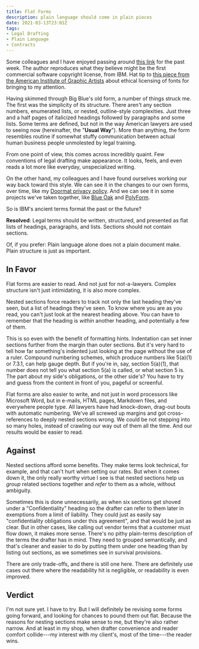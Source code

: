```yaml
---
title: Flat Forms
description: plain language should come in plain pieces
date: 2021-03-13T23:01Z
tags:
- Legal Drafting
- Plain Language
- Contracts
---
```


Some colleagues and I have enjoyed passing around [this link](https://www.create.ac.uk/blog/2018/11/14/the-first-software-licensing-agreement-and-its-relationship-with-copyright-law/) for the past week. The author reproduces what they believe might be the first commercial software copyright license, from IBM.  Hat tip to [this piece from the American Institute of Graphic Artists](https://eyeondesign.aiga.org/some-type-foundries-want-to-restrict-usage-of-their-fonts-on-ethical-grounds-will-it-work/) about ethical licensing of fonts for bringing to my attention.

Having skimmed through Big Blue's old form, a number of things struck me.  The first was the simplicity of its structure.  There aren't any section numbers, enumerated lists, or nested, outline-style complexities.  Just three and a half pages of italicized headings followed by paragraphs and some lists.  Some terms are defined, but not in the way American lawyers are used to seeing now (hereinafter, the "**Usual Way**").  More than anything, the form resembles routine if somewhat stuffy communication between actual human business people unmolested by legal training.

From one point of view, this comes across incredibly quaint.  Few conventions of legal drafting make appearance.  It looks, feels, and even reads a lot more like everyday, unspecialized writing.

On the other hand, my colleagues and I have found ourselves working our way back toward this style.  We can see it in the changes to our own forms, over time, like my [Doormat privacy policy](https://doormatprivacy.com/1e).  And we can see it in some projects we've taken together, like [Blue Oak](https://blueoakcouncil.org/license/1.0.0) and [PolyForm](https://polyformproject.org/licenses/noncommercial/1.0.0).

So is IBM's ancient terms format the past or the future?

**Resolved**: Legal terms should be written, structured, and presented as flat lists of headings, paragraphs, and lists.  Sections should not contain sections.

Of, if you prefer: Plain language alone does not a plain document make.  Plain structure is just as important.

## In Favor

Flat forms are easier to read.  And not just for not-a-lawyers.  Complex structure isn't just intimidating, it is also more complex.

Nested sections force readers to track not only the last heading they've seen, but a list of headings they've seen.  To know where you are as you read, you can't just look at the nearest heading above.  You can have to remember that the heading is _within_ another heading, and potentially a few of them.

This is so even with the benefit of formatting hints.  Indentation can set inner sections further from the margin than outer sections.  But it's very hard to tell how far something's indented just looking at the page without the use of a ruler.  Compound numbering schemes, which produce numbers like 5(a)(1) or 7.3.1, can help gauge depth.  But if you're in, say, section 5(a)(1), that number does not tell you what section 5(a) is called, or what section 5 is.  The part about my side's obligations, or the other side's?  You have to try and guess from the content in front of you, pageful or screenful.

Flat forms are also easier to write, and not just in word processors like Microsoft Word, but in e-mails, HTML pages, Markdown files, and everywhere people type.  All lawyers have had knock-down, drag-out bouts with automatic numbering.  We've all screwed up margins and got cross-references to deeply nested sections wrong.  We could be not stepping into so many holes, instead of crawling our way out of them all the time.  And our results would be easier to read.

## Against

Nested sections afford some benefits.  They make terms look technical, for example, and that can't hurt when setting our rates.  But when it comes down it, the only really worthy virtue I see is that nested sections help us _group_ related sections together and _refer_ to them as a whole, without ambiguity.

Sometimes this is done unnecessarily, as when six sections get shoved under a "Confidentiality" heading so the drafter can refer to them later in exemptions from a limit of liability.  They could just as easily say "confidentiality obligations under this agreement", and that would be just as clear.  But in other cases, like calling out vendor terms that a customer must flow down, it makes more sense.  There's no pithy plain-terms description of the terms the drafter has in mind.  They need to grouped semantically, and that's cleaner and easier to do by putting them under one heading than by listing out sections, as we sometimes see in survival provisions.

There are only trade-offs, and there is still one here.  There are definitely use cases out there where the readability hit is negligible, or readability is even improved.

## Verdict

I'm not sure yet.  I have to try.  But I will definitely be revising some forms going forward, and looking for chances to pound them out flat.  Because the reasons for nesting sections make sense to me, but they're also rather narrow.  And at least in my shop, when drafter convenience and reader comfort collide---my interest with my client's, most of the time---the reader wins.
